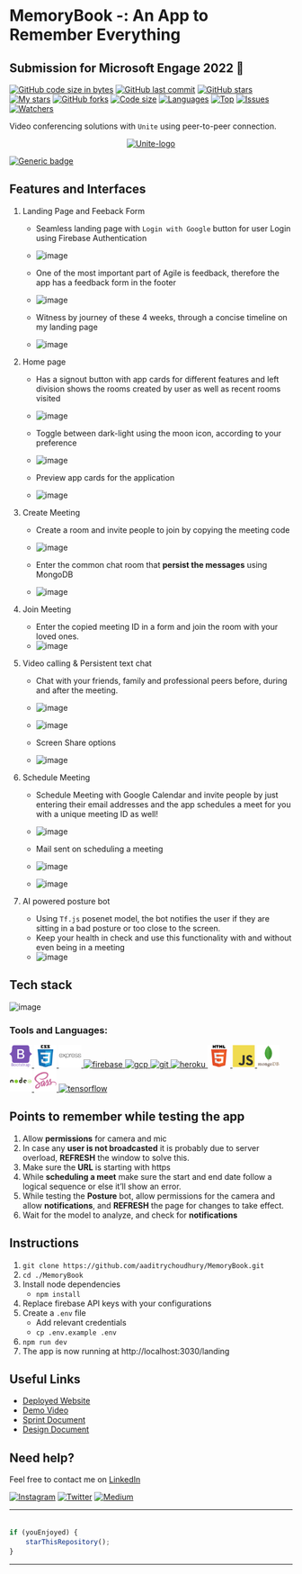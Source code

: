 # MemoryBook -: An App to Remember Everything 
## Submission for Microsoft Engage 2022 🌟

[![GitHub code size in bytes](https://img.shields.io/github/languages/code-size/aaditrychoudhury/MemoryBook?logo=github&style=for-the-badge)](https://github.com/aaditrychoudhury/) 
[![GitHub last commit](https://img.shields.io/github/last-commit/aaditrychoudhury/MemoryBook?style=for-the-badge&logo=git)](https://github.com/aaditrychoudhury/) 
[![GitHub stars](https://img.shields.io/github/stars/aaditrychoudhury/MemoryBook?style=for-the-badge)](https://github.com/aaditrychoudhury/MemoryBook/stargazers) 
[![My stars](https://img.shields.io/github/stars/aaditrychoudhury?affiliations=OWNER%2CCOLLABORATOR&style=for-the-badge&label=My%20stars)](https://github.com/aaditrychoudhury/MemoryBook/stargazers) 
[![GitHub forks](https://img.shields.io/github/forks/aaditrychoudhury/MemoryBook?style=for-the-badge&logo=git)](https://github.com/aaditrychoudhury/MemoryBook/network)
[![Code size](https://img.shields.io/github/languages/code-size/aaditrychoudhury/MemoryBook?style=for-the-badge)](https://github.com/aaditrychoudhury/MemoryBook)
[![Languages](https://img.shields.io/github/languages/count/aaditrychoudhury/MemoryBook?style=for-the-badge)](https://github.com/aaditrychoudhury/MemoryBook)
[![Top](https://img.shields.io/github/languages/top/aaditrychoudhury/MemoryBook?style=for-the-badge&label=Top%20Languages)](https://github.com/aaditrychoudhury/MemoryBook)
[![Issues](https://img.shields.io/github/issues/aaditrychoudhury/MemoryBook?style=for-the-badge&label=Issues)](https://github.com/aaditrychoudhury/MemoryBook)
[![Watchers](	https://img.shields.io/github/watchers/aaditrychoudhury/MemoryBook?label=Watch&style=for-the-badge)](https://github.com/aaditrychoudhury/MemoryBook/) 

Video conferencing solutions with `Unite`
using peer-to-peer connection.

<p align="center">
<a href="https://MemoryBook-apurva.herokuapp.com/landing">
<img src="https://user-images.githubusercontent.com/59837325/125489372-57d3ad66-fb25-40f8-8d54-5514cbe4b648.png" alt="Unite-logo"/>
</a>
</p>

[![Generic badge](https://img.shields.io/badge/view-demo-blue?style=for-the-badge&label=View%20Demo%20Video)](https://youtu.be/OKKK1GOnlIU) 

## Features and Interfaces

1. Landing Page and Feeback Form
   - Seamless landing page with `Login with Google` button for user Login using Firebase Authentication 
   - ![image](https://user-images.githubusercontent.com/59837325/125426848-39db8eeb-3e84-424d-869c-5b344ba55ba1.png)
 
   - One of the most important part of Agile is feedback, therefore the app has a feedback form in the footer 
   - ![image](https://user-images.githubusercontent.com/59837325/125427701-f6aed5f3-ca93-4cf7-8480-40d42b87e46b.png)
   
   - Witness by journey of these 4 weeks, through a concise timeline on my landing page
   - ![image](https://user-images.githubusercontent.com/59837325/125429293-88f38afe-be80-47ff-b662-2169d87bc476.png)

2. Home page 
   - Has a signout button with app cards for different features and left division shows the rooms created by user as well as recent rooms visited
   - ![image](https://user-images.githubusercontent.com/59837325/125428224-08fcf962-46af-470a-abae-aaa893d2e0c7.png)
   
   - Toggle between dark-light using the moon icon, according to your preference
   - ![image](https://user-images.githubusercontent.com/59837325/125429518-79515f76-8392-413a-9d19-53894db9ee95.png)
   
   - Preview app cards for the application
   - ![image](https://user-images.githubusercontent.com/59837325/125429888-3f23518a-e1c1-4500-a345-c5735cf1a8ff.png)
   
3. Create Meeting
   - Create a room and invite people to join by copying the meeting code
   - ![image](https://user-images.githubusercontent.com/59837325/125431140-7f0a92a8-ca4c-48b5-a91d-e53e69b12cb5.png)

   - Enter the common chat room that **persist the messages** using MongoDB 
   - ![image](https://user-images.githubusercontent.com/59837325/125432255-d9e05582-5ae0-4b2f-8a07-dba9605a4b6d.png)

4. Join Meeting
   - Enter the copied meeting ID in a form and join the room with your loved ones. 
   - ![image](https://user-images.githubusercontent.com/59837325/125438181-fd819177-cb36-45bb-a7dd-8acfa5e21b66.png)

5. Video calling & Persistent text chat
   - Chat with your friends, family and professional peers before, during and after the meeting. 
   - ![image](https://user-images.githubusercontent.com/59837325/125486957-00bbd600-02ea-4f4f-b040-fc5d25db3251.png)
   - ![image](https://user-images.githubusercontent.com/59837325/125486640-4ff2bdb8-b2ec-40f8-96c1-4dbdae007af3.png)
   
   - Screen Share options
   - ![image](https://user-images.githubusercontent.com/59837325/125486807-1b603597-eb1d-4758-9cb2-d1d34f8462c4.png)

6. Schedule Meeting 
   - Schedule Meeting with Google Calendar and invite people by just entering their email addresses and the app schedules a meet for you with a unique meeting ID as well!
   - ![image](https://user-images.githubusercontent.com/59837325/125440936-e8d4141a-c7b8-4577-b5b0-4cba3d9e63ab.png)

   - Mail sent on scheduling a meeting
   - ![image](https://user-images.githubusercontent.com/59837325/125441421-ee5199d3-3165-43c0-88d6-f9328477dfe2.png)
   - ![image](https://user-images.githubusercontent.com/59837325/125441435-d1a53547-bb63-4b81-97e1-95d005298bac.png)

7. AI powered posture bot
   - Using `Tf.js` posenet model, the bot notifies the user if they are sitting in a bad posture or too close to the screen. 
   - Keep your health in check and use this functionality with and without even being in a meeting
   - ![image](https://user-images.githubusercontent.com/59837325/125442368-2b7b4202-9f07-4d9a-9122-69b221a03ef9.png)

## Tech stack

![image](https://user-images.githubusercontent.com/59837325/125461960-da7d575b-b1e8-43f4-ae22-6f3403df44d1.png)

### Tools and Languages: 
<p align="left"> <a href="https://getbootstrap.com" target="_blank"> <img src="https://raw.githubusercontent.com/devicons/devicon/master/icons/bootstrap/bootstrap-plain-wordmark.svg" alt="bootstrap" width="40" height="40"/> </a> <a href="https://www.w3schools.com/css/" target="_blank"> <img src="https://raw.githubusercontent.com/devicons/devicon/master/icons/css3/css3-original-wordmark.svg" alt="css3" width="40" height="40"/> </a> <a href="https://expressjs.com" target="_blank"> <img src="https://raw.githubusercontent.com/devicons/devicon/master/icons/express/express-original-wordmark.svg" alt="express" width="40" height="40"/> </a> <a href="https://firebase.google.com/" target="_blank"> <img src="https://www.vectorlogo.zone/logos/firebase/firebase-icon.svg" alt="firebase" width="40" height="40"/> </a> <a href="https://cloud.google.com" target="_blank"> <img src="https://www.vectorlogo.zone/logos/google_cloud/google_cloud-icon.svg" alt="gcp" width="40" height="40"/> </a> <a href="https://git-scm.com/" target="_blank"> <img src="https://www.vectorlogo.zone/logos/git-scm/git-scm-icon.svg" alt="git" width="40" height="40"/> </a> <a href="https://heroku.com" target="_blank"> <img src="https://www.vectorlogo.zone/logos/heroku/heroku-icon.svg" alt="heroku" width="40" height="40"/> </a> <a href="https://www.w3.org/html/" target="_blank"> <img src="https://raw.githubusercontent.com/devicons/devicon/master/icons/html5/html5-original-wordmark.svg" alt="html5" width="40" height="40"/> </a> <a href="https://developer.mozilla.org/en-US/docs/Web/JavaScript" target="_blank"> <img src="https://raw.githubusercontent.com/devicons/devicon/master/icons/javascript/javascript-original.svg" alt="javascript" width="40" height="40"/> </a> <a href="https://www.mongodb.com/" target="_blank"> <img src="https://raw.githubusercontent.com/devicons/devicon/master/icons/mongodb/mongodb-original-wordmark.svg" alt="mongodb" width="40" height="40"/> </a> <a href="https://nodejs.org" target="_blank"> <img src="https://raw.githubusercontent.com/devicons/devicon/master/icons/nodejs/nodejs-original-wordmark.svg" alt="nodejs" width="40" height="40"/> </a> <a href="https://sass-lang.com" target="_blank"> <img src="https://raw.githubusercontent.com/devicons/devicon/master/icons/sass/sass-original.svg" alt="sass" width="40" height="40"/> </a> <a href="https://www.tensorflow.org" target="_blank"> <img src="https://www.vectorlogo.zone/logos/tensorflow/tensorflow-icon.svg" alt="tensorflow" width="40" height="40"/> </a> </p>

## Points to remember while testing the app

1. Allow **permissions** for camera and mic
2. In case any **user is not broadcasted** it is probably due to server overload, **REFRESH** the window to solve this. 
3. Make sure the **URL** is starting with https
4. While **scheduling a meet** make sure the start and end date follow a logical sequence or else it’ll show an error. 
5. While testing the **Posture** bot, allow permissions for the camera and allow **notifications**, and **REFRESH** the page for changes to take effect. 
6. Wait for the model to analyze, and check for **notifications** 

## Instructions


1. `git clone https://github.com/aaditrychoudhury/MemoryBook.git` 
2. `cd ./MemoryBook`
3. Install node dependencies 
   - `npm install`
4. Replace firebase API keys with your configurations
5. Create a `.env` file 
   - Add relevant credentials
   - `cp .env.example .env` 
5. `npm run dev`
6. The app is now running at http://localhost:3030/landing 


## Useful Links

- [Deployed Website](https://MemoryBook-apurva.herokuapp.com/landing)
- [Demo Video](https://youtu.be/OKKK1GOnlIU)
- [Sprint Document](https://docs.google.com/presentation/d/11k8pLJPEV-XJwxIX4ysW9fKmHqFEZHcUWizFcFyVsns/edit?usp=sharing)
- [Design Document](https://docs.google.com/document/d/1IJcEbbhsbQna-tgcnfV_9_RhXQi4SURlrl3-0HypArE/edit?usp=sharing)

## Need help?

Feel free to contact me on [LinkedIn](https://www.linkedin.com/in/apurva866/) 

[![Instagram](https://img.shields.io/badge/Instagram-follow-purple.svg?logo=instagram&logoColor=white)](https://www.instagram.com/mind.wrapper/) [![Twitter](https://img.shields.io/badge/Twitter-follow-blue.svg?logo=twitter&logoColor=white)](https://twitter.com/mindwrapper) [![Medium](https://img.shields.io/badge/Medium-follow-black.svg?logo=medium&logoColor=white)](https://medium.com/@apurva866)

---------

```javascript

if (youEnjoyed) {
    starThisRepository();
}

```

-----------


